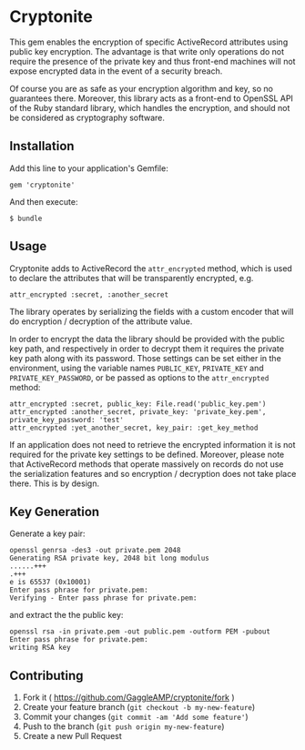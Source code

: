 # Cryptonite

This gem enables the encryption of specific ActiveRecord attributes using
public key encryption. The advantage is that write only operations do not
require the presence of the private key and thus front-end machines will not
expose encrypted data in the event of a security breach.

Of course you are as safe as your encryption algorithm and key, so no
guarantees there. Moreover, this library acts as a front-end to OpenSSL API of
the Ruby standard library, which handles the encryption, and should not be
considered as cryptography software.

## Installation

Add this line to your application's Gemfile:

    gem 'cryptonite'

And then execute:

    $ bundle

## Usage

Cryptonite adds to ActiveRecord the `attr_encrypted` method, which is used to declare
the attributes that will be transparently encrypted, e.g.

    attr_encrypted :secret, :another_secret

The library operates by serializing the fields with a custom encoder that will
do encryption / decryption of the attribute value.

In order to encrypt the data the library should be provided with the public key
path, and respectively in order to decrypt them it requires the private key
path along with its password. Those settings can be set either in the
environment, using the variable names `PUBLIC_KEY`, `PRIVATE_KEY` and
`PRIVATE_KEY_PASSWORD`, or be passed as options to the `attr_encrypted` method:

    attr_encrypted :secret, public_key: File.read('public_key.pem')
    attr_encrypted :another_secret, private_key: 'private_key.pem', private_key_password: 'test'
    attr_encrypted :yet_another_secret, key_pair: :get_key_method

If an application does not need to retrieve the encrypted information it is not
required for the private key settings to be defined. Moreover, please note that
ActiveRecord methods that operate massively on records do not use the
serialization features and so encryption / decryption does not take place
there. This is by design.

## Key Generation

Generate a key pair:

```shell
openssl genrsa -des3 -out private.pem 2048
Generating RSA private key, 2048 bit long modulus
......+++
.+++
e is 65537 (0x10001)
Enter pass phrase for private.pem:
Verifying - Enter pass phrase for private.pem:
```

and extract the the public key:

```shell
openssl rsa -in private.pem -out public.pem -outform PEM -pubout
Enter pass phrase for private.pem:
writing RSA key
```

## Contributing

1. Fork it ( https://github.com/GaggleAMP/cryptonite/fork )
2. Create your feature branch (`git checkout -b my-new-feature`)
3. Commit your changes (`git commit -am 'Add some feature'`)
4. Push to the branch (`git push origin my-new-feature`)
5. Create a new Pull Request
